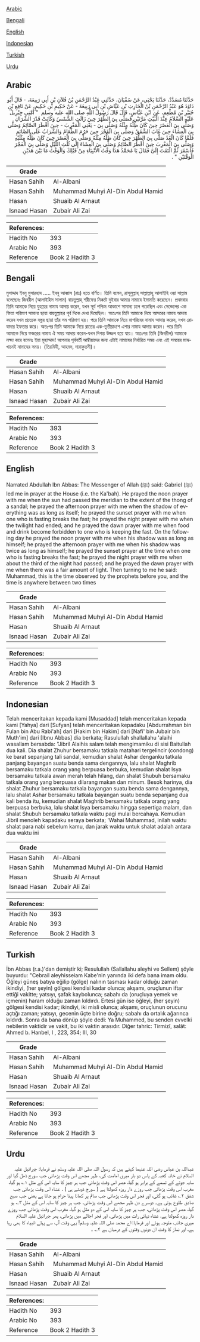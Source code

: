 [Arabic](#arabic)

[Bengali](#bengali)

[English](#english)

[Indonesian](#indonesian)

[Turkish](#turkish)

[Urdu](#urdu)

## Arabic


<div dir="rtl" lang="ar" style={{fontSize:'larger',backgroundColor:'#f8f9fa',padding:20}}>
حَدَّثَنَا مُسَدَّدٌ، حَدَّثَنَا يَحْيَى، عَنْ سُفْيَانَ، حَدَّثَنِي عَبْدُ الرَّحْمَنِ بْنُ فُلاَنِ بْنِ أَبِي رَبِيعَةَ، - قَالَ أَبُو دَاوُدَ هُوَ عَبْدُ الرَّحْمَنِ بْنُ الْحَارِثِ بْنِ عَيَّاشِ بْنِ أَبِي رَبِيعَةَ - عَنْ حَكِيمِ بْنِ حَكِيمٍ، عَنْ نَافِعِ بْنِ جُبَيْرِ بْنِ مُطْعِمٍ، عَنِ ابْنِ عَبَّاسٍ، قَالَ قَالَ رَسُولُ اللَّهِ صلى الله عليه وسلم ‏ "‏ أَمَّنِي جِبْرِيلُ عَلَيْهِ السَّلاَمُ عِنْدَ الْبَيْتِ مَرَّتَيْنِ فَصَلَّى بِيَ الظُّهْرَ حِينَ زَالَتِ الشَّمْسُ وَكَانَتْ قَدْرَ الشِّرَاكِ وَصَلَّى بِيَ الْعَصْرَ حِينَ كَانَ ظِلُّهُ مِثْلَهُ وَصَلَّى بِيَ - يَعْنِي الْمَغْرِبَ - حِينَ أَفْطَرَ الصَّائِمُ وَصَلَّى بِيَ الْعِشَاءَ حِينَ غَابَ الشَّفَقُ وَصَلَّى بِيَ الْفَجْرَ حِينَ حَرُمَ الطَّعَامُ وَالشَّرَابُ عَلَى الصَّائِمِ فَلَمَّا كَانَ الْغَدُ صَلَّى بِيَ الظُّهْرَ حِينَ كَانَ ظِلُّهُ مِثْلَهُ وَصَلَّى بِيَ الْعَصْرَ حِينَ كَانَ ظِلُّهُ مِثْلَيْهِ وَصَلَّى بِيَ الْمَغْرِبَ حِينَ أَفْطَرَ الصَّائِمُ وَصَلَّى بِيَ الْعِشَاءَ إِلَى ثُلُثِ اللَّيْلِ وَصَلَّى بِيَ الْفَجْرَ فَأَسْفَرَ ثُمَّ الْتَفَتَ إِلَىَّ فَقَالَ يَا مُحَمَّدُ هَذَا وَقْتُ الأَنْبِيَاءِ مِنْ قَبْلِكَ وَالْوَقْتُ مَا بَيْنَ هَذَيْنِ الْوَقْتَيْنِ ‏"‏ ‏.‏
</div>
<div style={{backgroundColor:'#f8f9fa',padding:20, marginBottom: 10}}><table> <thead> <tr> <th>Grade</th> <th></th> </tr> </thead> <tbody> <tr><td>Hasan Sahih</td><td>Al-Albani</td></tr><tr><td>Hasan Sahih</td><td>Muhammad Muhyi Al-Din Abdul Hamid</td></tr><tr><td>Hasan</td><td>Shuaib Al Arnaut</td></tr><tr><td>Isnaad Hasan</td><td>Zubair Ali Zai</td></tr></tbody></table><table> <thead> <tr> <th>References:</th> <th></th> </tr> </thead> <tbody><tr><td>Hadith No</td><td>393</td></tr><tr><td>Arabic No</td><td>393</td></tr><tr><td>Reference</td><td>Book 2 Hadith 3</td></tr></tbody></table></div>

## Bengali


<div dir="ltr" lang="bn" style={{fontSize:'larger',backgroundColor:'#f8f9fa',padding:20}}>
মুসাদ্দাদ ইবনু মুসারহাদ ..... ইবনু আব্বাস (রাঃ) হতে বর্ণিত। তিনি বলেন, রাসূলুল্লাহ্ সাল্লাল্লাহু আলাইহি ওয়া সাল্লাম বলেছেনঃ জিবরীল (আলাইহিস সালাম) বায়তুল্লাহ্ শরীফের নিকটে দুইবার আমার নামাযে ইমামতি করেছেন। প্রথমবার তিনি আমাকে নিয়ে যুহয়ের নামায আদায় করেন, যখন সূর্য পশ্চিম আকাশে সামান্য ঢলে পড়েছিল এবং সেন্ডেলের এক ফিতা পরিমাণ সামান্য ছায়া বায়তুল্লাহর পূর্ব দিকে দেখা দিয়েছিল। অতঃপর তিনি আমাকে নিয়ে আসরের নামায আদায় করেন যখন প্রত্যেক বস্তুর ছায়া তাঁর সম পরিমাণ হয়। পরে তিনি আমাকে নিয়ে মাগরিবের নামায আদায় করেন, যখন রোযাদার ইফতার করে। অতঃপর তিনি আমাকে নিয়ে রাতের এক-তৃতীয়াংশে এশার নামায আদায় করেন। পরে তিনি আমাকে নিয়ে ফজরের নামায ঐ সময় আদায় করেন-যখন দিগন্ত উজ্জল হয়ে যায়। অতঃপর তিনি (জিবরীল) আমাকে লক্ষ্য করে বলেনঃ ইয়া মুহাম্মাদ! আপনার পূর্ববর্তী আম্বীয়াদের জন্য এটাই নামাযের নির্ধারিত সময় এবং এই সময়ের মাঝখানেই নামাযের সময়। (তিরমিযী, আহমদ, দারাকুতনী)।
</div>
<div style={{backgroundColor:'#f8f9fa',padding:20, marginBottom: 10}}><table> <thead> <tr> <th>Grade</th> <th></th> </tr> </thead> <tbody> <tr><td>Hasan Sahih</td><td>Al-Albani</td></tr><tr><td>Hasan Sahih</td><td>Muhammad Muhyi Al-Din Abdul Hamid</td></tr><tr><td>Hasan</td><td>Shuaib Al Arnaut</td></tr><tr><td>Isnaad Hasan</td><td>Zubair Ali Zai</td></tr></tbody></table><table> <thead> <tr> <th>References:</th> <th></th> </tr> </thead> <tbody><tr><td>Hadith No</td><td>393</td></tr><tr><td>Arabic No</td><td>393</td></tr><tr><td>Reference</td><td>Book 2 Hadith 3</td></tr></tbody></table></div>

## English


<div dir="ltr" lang="en" style={{fontSize:'larger',backgroundColor:'#f8f9fa',padding:20}}>
Narrated Abdullah Ibn Abbas: The Messenger of Allah (ﷺ) said: Gabriel (ﷺ) led me in prayer at the House (i.e. the Ka'bah). He prayed the noon prayer with me when the sun had passed the meridian to the extent of the thong of a sandal; he prayed the afternoon prayer with me when the shadow of everything was as long as itself; he prayed the sunset prayer with me when one who is fasting breaks the fast; he prayed the night prayer with me when the twilight had ended; and he prayed the dawn prayer with me when food and drink become forbidden to one who is keeping the fast. On the following day he prayed the noon prayer with me when his shadow was as long as himself; he prayed the afternoon prayer with me when his shadow was twice as long as himself; he prayed the sunset prayer at the time when one who is fasting breaks the fast; he prayed the night prayer with me when about the third of the night had passed; and he prayed the dawn prayer with me when there was a fair amount of light. Then turning to me he said: Muhammad, this is the time observed by the prophets before you, and the time is anywhere between two times
</div>
<div style={{backgroundColor:'#f8f9fa',padding:20, marginBottom: 10}}><table> <thead> <tr> <th>Grade</th> <th></th> </tr> </thead> <tbody> <tr><td>Hasan Sahih</td><td>Al-Albani</td></tr><tr><td>Hasan Sahih</td><td>Muhammad Muhyi Al-Din Abdul Hamid</td></tr><tr><td>Hasan</td><td>Shuaib Al Arnaut</td></tr><tr><td>Isnaad Hasan</td><td>Zubair Ali Zai</td></tr></tbody></table><table> <thead> <tr> <th>References:</th> <th></th> </tr> </thead> <tbody><tr><td>Hadith No</td><td>393</td></tr><tr><td>Arabic No</td><td>393</td></tr><tr><td>Reference</td><td>Book 2 Hadith 3</td></tr></tbody></table></div>

## Indonesian


<div dir="ltr" lang="id" style={{fontSize:'larger',backgroundColor:'#f8f9fa',padding:20}}>
Telah menceritakan kepada kami [Musaddad] telah menceritakan kepada kami [Yahya] dari [Sufyan] telah menceritakan kepadaku [Abdurrahman bin Fulan bin Abu Rabi'ah] dari [Hakim bin Hakim] dari [Nafi' bin Jubair bin Muth'im] dari [Ibnu Abbas] dia berkata; Rasulullah shallallahu 'alaihi wasallam bersabda: "Jibril Alaihis salam telah mengimamiku di sisi Baitullah dua kali. Dia shalat Zhuhur bersamaku tatkala matahari tergelincir (condong) ke barat sepanjang tali sandal, kemudian shalat Ashar denganku tatkala panjang bayangan suatu benda sama dengannya, lalu shalat Maghrib bersamaku tatkala orang yang berpuasa berbuka, kemudian shalat Isya bersamaku tatkala awan merah telah hilang, dan shalat Shubuh bersamaku tatkala orang yang berpuasa dilarang makan dan minum. Besok harinya, dia shalat Zhuhur bersamaku tatkala bayangan suatu benda sama dengannya, lalu shalat Ashar bersamaku tatkala bayangan suatu benda sepanjang dua kali benda itu, kemudian shalat Maghrib bersamaku tatkala orang yang berpuasa berbuka, lalu shalat Isya bersamaku hingga sepertiga malam, dan shalat Shubuh bersamaku tatkala waktu pagi mulai bercahaya. Kemudian Jibril menoleh kapadaku seraya berkata; 'Wahai Muhammad, inilah waktu shalat para nabi sebelum kamu, dan jarak waktu untuk shalat adalah antara dua waktu ini
</div>
<div style={{backgroundColor:'#f8f9fa',padding:20, marginBottom: 10}}><table> <thead> <tr> <th>Grade</th> <th></th> </tr> </thead> <tbody> <tr><td>Hasan Sahih</td><td>Al-Albani</td></tr><tr><td>Hasan Sahih</td><td>Muhammad Muhyi Al-Din Abdul Hamid</td></tr><tr><td>Hasan</td><td>Shuaib Al Arnaut</td></tr><tr><td>Isnaad Hasan</td><td>Zubair Ali Zai</td></tr></tbody></table><table> <thead> <tr> <th>References:</th> <th></th> </tr> </thead> <tbody><tr><td>Hadith No</td><td>393</td></tr><tr><td>Arabic No</td><td>393</td></tr><tr><td>Reference</td><td>Book 2 Hadith 3</td></tr></tbody></table></div>

## Turkish


<div dir="ltr" lang="tr" style={{fontSize:'larger',backgroundColor:'#f8f9fa',padding:20}}>
İbn Abbas (r.a.)'dan demiştir ki; Resulullah (Sallallahu aleyhi ve Sellem) şöyle buyurdu: "Cebrail aleyhisseiam Kabe'nin yanında iki defa bana imam oldu. Öğleyi güneş batıya eğilip (gölge) nalının tasması kadar olduğu zaman ikindiyi, (her şeyin) gölgesi kendisi kadar olunca; akşamı, oruçlunun iftar ettiği vakitte; yatsıyı, şafak kaybolunca; sabahı da (oruçluya yemek ve içmenin) haram olduğu zaman kıldırdı. Ertesi gün ise öğleyi, (her şeyin) gölgesi kendisi kadar; ikindiyi, iki misli olunca; akşamı, oruçlunun orucunu açtığı zaman; yatsıyı, gecenin üçte birine doğru; sabahı da ortalık ağarınca kıldırdı. Sonra da bana dönüp şöyle dedi: Ya Muhammed, bu senden evvelki nebilerin vaktidir ve vakit, bu iki vaktin arasıdır. Diğer tahric: Tirmizî, salât: Ahmed b. Hanbel, I , 223, 354; III, 30
</div>
<div style={{backgroundColor:'#f8f9fa',padding:20, marginBottom: 10}}><table> <thead> <tr> <th>Grade</th> <th></th> </tr> </thead> <tbody> <tr><td>Hasan Sahih</td><td>Al-Albani</td></tr><tr><td>Hasan Sahih</td><td>Muhammad Muhyi Al-Din Abdul Hamid</td></tr><tr><td>Hasan</td><td>Shuaib Al Arnaut</td></tr><tr><td>Isnaad Hasan</td><td>Zubair Ali Zai</td></tr></tbody></table><table> <thead> <tr> <th>References:</th> <th></th> </tr> </thead> <tbody><tr><td>Hadith No</td><td>393</td></tr><tr><td>Arabic No</td><td>393</td></tr><tr><td>Reference</td><td>Book 2 Hadith 3</td></tr></tbody></table></div>

## Urdu


<div dir="rtl" lang="ur" style={{fontSize:'larger',backgroundColor:'#f8f9fa',padding:20}}>
عبداللہ بن عباس رضی اللہ عنہما کہتے ہیں کہ رسول اللہ صلی اللہ علیہ وسلم نے فرمایا: جبرائیل علیہ السلام نے خانہ کعبہ کے پاس دو بار میری امامت کی، ظہر مجھے اس وقت پڑھائی جب سورج ڈھل گیا اور سایہ جوتے کے تسمے کے برابر ہو گیا، عصر اس وقت پڑھائی جب ہر چیز کا سایہ اس کے مثل ۱؎ ہو گیا، مغرب اس وقت پڑھائی جب روزے دار روزہ کھولتا ہے ( سورج ڈوبتے ہی ) ، عشاء اس وقت پڑھائی جب شفق ۲؎ غائب ہو گئی، اور فجر اس وقت پڑھائی جب صائم پر کھانا پینا حرام ہو جاتا ہے یعنی جب صبح صادق طلوع ہوتی ہے۔ دوسرے دن ظہر مجھے اس وقت پڑھائی، جب ہر چیز کا سایہ اس کے مثل ۳؎ ہو گیا، عصر اس وقت پڑھائی، جب ہر چیز کا سایہ اس کے دو مثل ہو گیا، مغرب اس وقت پڑھائی جب روزے دار روزہ کھولتا ہے، عشاء تہائی رات میں پڑھائی، اور فجر اجالے میں پڑھائی، پھر جبرائیل علیہ السلام میری جانب متوجہ ہوئے اور فرمایا: اے محمد صلی اللہ علیہ وسلم! یہی وقت آپ سے پہلے انبیاء کا بھی رہا ہے، اور نماز کا وقت ان دونوں وقتوں کے درمیان ہے ۴؎ ۔
</div>
<div style={{backgroundColor:'#f8f9fa',padding:20, marginBottom: 10}}><table> <thead> <tr> <th>Grade</th> <th></th> </tr> </thead> <tbody> <tr><td>Hasan Sahih</td><td>Al-Albani</td></tr><tr><td>Hasan Sahih</td><td>Muhammad Muhyi Al-Din Abdul Hamid</td></tr><tr><td>Hasan</td><td>Shuaib Al Arnaut</td></tr><tr><td>Isnaad Hasan</td><td>Zubair Ali Zai</td></tr></tbody></table><table> <thead> <tr> <th>References:</th> <th></th> </tr> </thead> <tbody><tr><td>Hadith No</td><td>393</td></tr><tr><td>Arabic No</td><td>393</td></tr><tr><td>Reference</td><td>Book 2 Hadith 3</td></tr></tbody></table></div>